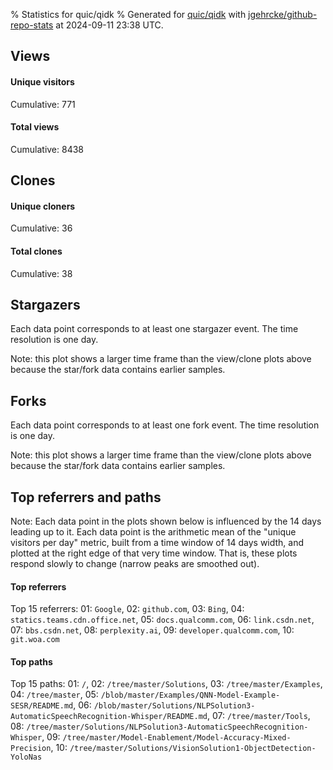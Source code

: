 % Statistics for quic/qidk
% Generated for [quic/qidk](https://github.com/quic/qidk) with [jgehrcke/github-repo-stats](https://github.com/jgehrcke/github-repo-stats) at 2024-09-11 23:38 UTC.


## Views

#### Unique visitors
<div id="chart_views_unique" class="full-width-chart"></div>

Cumulative: 771

#### Total views
<div id="chart_views_total" class="full-width-chart"></div>

Cumulative: 8438

<div class="pagebreak-for-print"> </div>

## Clones

#### Unique cloners
<div id="chart_clones_unique" class="full-width-chart"></div>

Cumulative: 36

#### Total clones
<div id="chart_clones_total" class="full-width-chart"></div>

Cumulative: 38



<div class="pagebreak-for-print"> </div>



## Stargazers

Each data point corresponds to at least one stargazer event.
The time resolution is one day.

<div id="chart_stargazers" class="full-width-chart"></div>


Note: this plot shows a larger time frame than the view/clone plots above because the star/fork data contains earlier samples.



## Forks

Each data point corresponds to at least one fork event.
The time resolution is one day.

<div id="chart_forks" class="full-width-chart"></div>


Note: this plot shows a larger time frame than the view/clone plots above because the star/fork data contains earlier samples.



<div class="pagebreak-for-print"> </div>



## Top referrers and paths


Note: Each data point in the plots shown below is influenced by the 14 days
leading up to it. Each data point is the arithmetic mean of the "unique
visitors per day" metric, built from a time window of 14 days width, and
plotted at the right edge of that very time window. That is, these plots
respond slowly to change (narrow peaks are smoothed out).




#### Top referrers


<div id="chart_referrers_top_n_alltime" class="full-width-chart"></div>

Top 15 referrers: 01: `Google`, 02: `github.com`, 03: `Bing`, 04: `statics.teams.cdn.office.net`, 05: `docs.qualcomm.com`, 06: `link.csdn.net`, 07: `bbs.csdn.net`, 08: `perplexity.ai`, 09: `developer.qualcomm.com`, 10: `git.woa.com`





#### Top paths


<div id="chart_paths_top_n_alltime" class="full-width-chart"></div>

Top 15 paths: 01: `/`, 02: `/tree/master/Solutions`, 03: `/tree/master/Examples`, 04: `/tree/master`, 05: `/blob/master/Examples/QNN-Model-Example-SESR/README.md`, 06: `/blob/master/Solutions/NLPSolution3-AutomaticSpeechRecognition-Whisper/README.md`, 07: `/tree/master/Tools`, 08: `/tree/master/Solutions/NLPSolution3-AutomaticSpeechRecognition-Whisper`, 09: `/tree/master/Model-Enablement/Model-Accuracy-Mixed-Precision`, 10: `/tree/master/Solutions/VisionSolution1-ObjectDetection-YoloNas`


<script type="text/javascript">
    vegaEmbed('#chart_views_unique', {"$schema": "https://vega.github.io/schema/vega-lite/v4.17.0.json", "config": {"arc": {"fill": "#1b1e23"}, "area": {"fill": "#1b1e23"}, "axisBottom": {"domainColor": "#a9b4c4", "gridColor": "#a9b4c4", "labelColor": "#1b1e23", "labelFont": "relative-mono-11-pitch-pro, Menlo, monospace", "tickColor": "#a9b4c4", "titleColor": "#1b1e23", "titleFont": "relative-mono-11-pitch-pro, Menlo, monospace"}, "axisLeft": {"domainColor": "#a9b4c4", "gridColor": "#a9b4c4", "labelColor": "#1b1e23", "labelFont": "relative-mono-11-pitch-pro, Menlo, monospace", "tickColor": "#a9b4c4", "titleColor": "#1b1e23", "titleFont": "relative-mono-11-pitch-pro, Menlo, monospace"}, "axisX": {"grid": false}, "axisY": {"grid": false, "labelBound": true}, "background": "#FFFFFF", "group": {"fill": "#FFFFFF"}, "header": {"fontWeight": 400, "labelFont": "relative-mono-11-pitch-pro, Menlo, monospace", "titleFont": "relative-mono-11-pitch-pro, Menlo, monospace"}, "legend": {"labelFont": "relative-mono-11-pitch-pro, Menlo, monospace", "symbolSize": 200, "symbolType": "circle", "titleFont": "relative-mono-11-pitch-pro, Menlo, monospace"}, "line": {"color": "#1b1e23", "stroke": "#1b1e23"}, "path": {"stroke": "#1b1e23"}, "point": {"color": "#1b1e23", "cursor": "pointer", "filled": true, "size": 20}, "range": {"category": ["#85a2f7", "#ea9755", "#7eb36a", "#f07071", "#bc85d9", "#e587b6", "#a9b4c4", "#d4c05e", "#64b9c4"]}, "style": {"bar": {"fill": "#1b1e23"}, "text": {"font": "relative-mono-11-pitch-pro, Menlo, monospace", "fontWeight": 400}}, "symbol": {"shape": "circle"}, "title": {"anchor": "start", "font": "relative-mono-11-pitch-pro, Menlo, monospace", "fontWeight": 400}, "trail": {"color": "#1b1e23", "stroke": "#1b1e23"}, "view": {"stroke": null}}, "data": {"name": "data-535fe57f46e7dd59186ab1c5101a853b"}, "datasets": {"data-535fe57f46e7dd59186ab1c5101a853b": [{"time": "2024-08-28T00:00:00+00:00", "views_total": 399, "views_unique": 41}, {"time": "2024-08-29T00:00:00+00:00", "views_total": 489, "views_unique": 63}, {"time": "2024-08-30T00:00:00+00:00", "views_total": 554, "views_unique": 60}, {"time": "2024-08-31T00:00:00+00:00", "views_total": 68, "views_unique": 15}, {"time": "2024-09-01T00:00:00+00:00", "views_total": 54, "views_unique": 8}, {"time": "2024-09-02T00:00:00+00:00", "views_total": 681, "views_unique": 60}, {"time": "2024-09-03T00:00:00+00:00", "views_total": 1062, "views_unique": 79}, {"time": "2024-09-04T00:00:00+00:00", "views_total": 513, "views_unique": 70}, {"time": "2024-09-05T00:00:00+00:00", "views_total": 732, "views_unique": 74}, {"time": "2024-09-06T00:00:00+00:00", "views_total": 772, "views_unique": 60}, {"time": "2024-09-07T00:00:00+00:00", "views_total": 56, "views_unique": 8}, {"time": "2024-09-08T00:00:00+00:00", "views_total": 246, "views_unique": 13}, {"time": "2024-09-09T00:00:00+00:00", "views_total": 495, "views_unique": 70}, {"time": "2024-09-10T00:00:00+00:00", "views_total": 1466, "views_unique": 74}, {"time": "2024-09-11T00:00:00+00:00", "views_total": 851, "views_unique": 76}]}, "encoding": {"tooltip": [{"field": "views_unique", "format": ".1f", "title": "views (u)", "type": "quantitative"}, {"field": "time", "format": "%B %e, %Y", "title": "date", "type": "temporal"}], "x": {"axis": {"labelAngle": 25}, "field": "time", "scale": {"domain": ["2024-08-28", "2024-09-11"]}, "timeUnit": "yearmonthdate", "title": "date", "type": "temporal"}, "y": {"axis": {}, "field": "views_unique", "scale": {"domain": [0, 86.9], "type": "linear", "zero": true}, "title": "unique views per day", "type": "quantitative"}}, "height": 200, "mark": {"point": true, "type": "line"}, "padding": 10, "width": "container"}, {"actions": false, "renderer": "svg"}).catch(console.error);
vegaEmbed('#chart_views_total', {"$schema": "https://vega.github.io/schema/vega-lite/v4.17.0.json", "config": {"arc": {"fill": "#1b1e23"}, "area": {"fill": "#1b1e23"}, "axisBottom": {"domainColor": "#a9b4c4", "gridColor": "#a9b4c4", "labelColor": "#1b1e23", "labelFont": "relative-mono-11-pitch-pro, Menlo, monospace", "tickColor": "#a9b4c4", "titleColor": "#1b1e23", "titleFont": "relative-mono-11-pitch-pro, Menlo, monospace"}, "axisLeft": {"domainColor": "#a9b4c4", "gridColor": "#a9b4c4", "labelColor": "#1b1e23", "labelFont": "relative-mono-11-pitch-pro, Menlo, monospace", "tickColor": "#a9b4c4", "titleColor": "#1b1e23", "titleFont": "relative-mono-11-pitch-pro, Menlo, monospace"}, "axisX": {"grid": false}, "axisY": {"grid": false, "labelBound": true}, "background": "#FFFFFF", "group": {"fill": "#FFFFFF"}, "header": {"fontWeight": 400, "labelFont": "relative-mono-11-pitch-pro, Menlo, monospace", "titleFont": "relative-mono-11-pitch-pro, Menlo, monospace"}, "legend": {"labelFont": "relative-mono-11-pitch-pro, Menlo, monospace", "symbolSize": 200, "symbolType": "circle", "titleFont": "relative-mono-11-pitch-pro, Menlo, monospace"}, "line": {"color": "#1b1e23", "stroke": "#1b1e23"}, "path": {"stroke": "#1b1e23"}, "point": {"color": "#1b1e23", "cursor": "pointer", "filled": true, "size": 20}, "range": {"category": ["#85a2f7", "#ea9755", "#7eb36a", "#f07071", "#bc85d9", "#e587b6", "#a9b4c4", "#d4c05e", "#64b9c4"]}, "style": {"bar": {"fill": "#1b1e23"}, "text": {"font": "relative-mono-11-pitch-pro, Menlo, monospace", "fontWeight": 400}}, "symbol": {"shape": "circle"}, "title": {"anchor": "start", "font": "relative-mono-11-pitch-pro, Menlo, monospace", "fontWeight": 400}, "trail": {"color": "#1b1e23", "stroke": "#1b1e23"}, "view": {"stroke": null}}, "data": {"name": "data-535fe57f46e7dd59186ab1c5101a853b"}, "datasets": {"data-535fe57f46e7dd59186ab1c5101a853b": [{"time": "2024-08-28T00:00:00+00:00", "views_total": 399, "views_unique": 41}, {"time": "2024-08-29T00:00:00+00:00", "views_total": 489, "views_unique": 63}, {"time": "2024-08-30T00:00:00+00:00", "views_total": 554, "views_unique": 60}, {"time": "2024-08-31T00:00:00+00:00", "views_total": 68, "views_unique": 15}, {"time": "2024-09-01T00:00:00+00:00", "views_total": 54, "views_unique": 8}, {"time": "2024-09-02T00:00:00+00:00", "views_total": 681, "views_unique": 60}, {"time": "2024-09-03T00:00:00+00:00", "views_total": 1062, "views_unique": 79}, {"time": "2024-09-04T00:00:00+00:00", "views_total": 513, "views_unique": 70}, {"time": "2024-09-05T00:00:00+00:00", "views_total": 732, "views_unique": 74}, {"time": "2024-09-06T00:00:00+00:00", "views_total": 772, "views_unique": 60}, {"time": "2024-09-07T00:00:00+00:00", "views_total": 56, "views_unique": 8}, {"time": "2024-09-08T00:00:00+00:00", "views_total": 246, "views_unique": 13}, {"time": "2024-09-09T00:00:00+00:00", "views_total": 495, "views_unique": 70}, {"time": "2024-09-10T00:00:00+00:00", "views_total": 1466, "views_unique": 74}, {"time": "2024-09-11T00:00:00+00:00", "views_total": 851, "views_unique": 76}]}, "encoding": {"tooltip": [{"field": "views_total", "format": ".1f", "title": "views (t)", "type": "quantitative"}, {"field": "time", "format": "%B %e, %Y", "title": "date", "type": "temporal"}], "x": {"axis": {"labelAngle": 25}, "field": "time", "scale": {"domain": ["2024-08-28", "2024-09-11"]}, "timeUnit": "yearmonthdate", "title": "date", "type": "temporal"}, "y": {"axis": {"values": [1, 10, 50, 100, 500, 1000, 5000, 10000]}, "field": "views_total", "scale": {"domain": [0, 1612.6000000000001], "type": "symlog", "zero": true}, "title": "total views per day", "type": "quantitative"}}, "height": 200, "mark": {"point": true, "type": "line"}, "padding": 10, "width": "container"}, {"actions": false, "renderer": "svg"}).catch(console.error);
vegaEmbed('#chart_clones_unique', {"$schema": "https://vega.github.io/schema/vega-lite/v4.17.0.json", "config": {"arc": {"fill": "#1b1e23"}, "area": {"fill": "#1b1e23"}, "axisBottom": {"domainColor": "#a9b4c4", "gridColor": "#a9b4c4", "labelColor": "#1b1e23", "labelFont": "relative-mono-11-pitch-pro, Menlo, monospace", "tickColor": "#a9b4c4", "titleColor": "#1b1e23", "titleFont": "relative-mono-11-pitch-pro, Menlo, monospace"}, "axisLeft": {"domainColor": "#a9b4c4", "gridColor": "#a9b4c4", "labelColor": "#1b1e23", "labelFont": "relative-mono-11-pitch-pro, Menlo, monospace", "tickColor": "#a9b4c4", "titleColor": "#1b1e23", "titleFont": "relative-mono-11-pitch-pro, Menlo, monospace"}, "axisX": {"grid": false}, "axisY": {"grid": false, "labelBound": true}, "background": "#FFFFFF", "group": {"fill": "#FFFFFF"}, "header": {"fontWeight": 400, "labelFont": "relative-mono-11-pitch-pro, Menlo, monospace", "titleFont": "relative-mono-11-pitch-pro, Menlo, monospace"}, "legend": {"labelFont": "relative-mono-11-pitch-pro, Menlo, monospace", "symbolSize": 200, "symbolType": "circle", "titleFont": "relative-mono-11-pitch-pro, Menlo, monospace"}, "line": {"color": "#1b1e23", "stroke": "#1b1e23"}, "path": {"stroke": "#1b1e23"}, "point": {"color": "#1b1e23", "cursor": "pointer", "filled": true, "size": 20}, "range": {"category": ["#85a2f7", "#ea9755", "#7eb36a", "#f07071", "#bc85d9", "#e587b6", "#a9b4c4", "#d4c05e", "#64b9c4"]}, "style": {"bar": {"fill": "#1b1e23"}, "text": {"font": "relative-mono-11-pitch-pro, Menlo, monospace", "fontWeight": 400}}, "symbol": {"shape": "circle"}, "title": {"anchor": "start", "font": "relative-mono-11-pitch-pro, Menlo, monospace", "fontWeight": 400}, "trail": {"color": "#1b1e23", "stroke": "#1b1e23"}, "view": {"stroke": null}}, "data": {"name": "data-d62cb5ac89ba646203b5a288f1c19fae"}, "datasets": {"data-d62cb5ac89ba646203b5a288f1c19fae": [{"clones_total": 1, "clones_unique": 1, "time": "2024-08-28T00:00:00+00:00"}, {"clones_total": 8, "clones_unique": 7, "time": "2024-08-29T00:00:00+00:00"}, {"clones_total": 6, "clones_unique": 6, "time": "2024-08-30T00:00:00+00:00"}, {"clones_total": 0, "clones_unique": 0, "time": "2024-08-31T00:00:00+00:00"}, {"clones_total": 1, "clones_unique": 1, "time": "2024-09-01T00:00:00+00:00"}, {"clones_total": 2, "clones_unique": 2, "time": "2024-09-02T00:00:00+00:00"}, {"clones_total": 2, "clones_unique": 2, "time": "2024-09-03T00:00:00+00:00"}, {"clones_total": 1, "clones_unique": 1, "time": "2024-09-04T00:00:00+00:00"}, {"clones_total": 5, "clones_unique": 5, "time": "2024-09-05T00:00:00+00:00"}, {"clones_total": 2, "clones_unique": 2, "time": "2024-09-06T00:00:00+00:00"}, {"clones_total": 1, "clones_unique": 1, "time": "2024-09-07T00:00:00+00:00"}, {"clones_total": 0, "clones_unique": 0, "time": "2024-09-08T00:00:00+00:00"}, {"clones_total": 5, "clones_unique": 4, "time": "2024-09-09T00:00:00+00:00"}, {"clones_total": 1, "clones_unique": 1, "time": "2024-09-10T00:00:00+00:00"}, {"clones_total": 3, "clones_unique": 3, "time": "2024-09-11T00:00:00+00:00"}]}, "encoding": {"tooltip": [{"field": "clones_unique", "format": ".1f", "title": "clones (u)", "type": "quantitative"}, {"field": "time", "format": "%B %e, %Y", "title": "date", "type": "temporal"}], "x": {"axis": {"labelAngle": 25}, "field": "time", "scale": {"domain": ["2024-08-28", "2024-09-11"]}, "timeUnit": "yearmonthdate", "title": "date", "type": "temporal"}, "y": {"axis": {}, "field": "clones_unique", "scale": {"domain": [0, 7.700000000000001], "type": "linear", "zero": true}, "title": "unique clones per day", "type": "quantitative"}}, "height": 200, "mark": {"point": true, "type": "line"}, "padding": 10, "width": "container"}, {"actions": false, "renderer": "svg"}).catch(console.error);
vegaEmbed('#chart_clones_total', {"$schema": "https://vega.github.io/schema/vega-lite/v4.17.0.json", "config": {"arc": {"fill": "#1b1e23"}, "area": {"fill": "#1b1e23"}, "axisBottom": {"domainColor": "#a9b4c4", "gridColor": "#a9b4c4", "labelColor": "#1b1e23", "labelFont": "relative-mono-11-pitch-pro, Menlo, monospace", "tickColor": "#a9b4c4", "titleColor": "#1b1e23", "titleFont": "relative-mono-11-pitch-pro, Menlo, monospace"}, "axisLeft": {"domainColor": "#a9b4c4", "gridColor": "#a9b4c4", "labelColor": "#1b1e23", "labelFont": "relative-mono-11-pitch-pro, Menlo, monospace", "tickColor": "#a9b4c4", "titleColor": "#1b1e23", "titleFont": "relative-mono-11-pitch-pro, Menlo, monospace"}, "axisX": {"grid": false}, "axisY": {"grid": false, "labelBound": true}, "background": "#FFFFFF", "group": {"fill": "#FFFFFF"}, "header": {"fontWeight": 400, "labelFont": "relative-mono-11-pitch-pro, Menlo, monospace", "titleFont": "relative-mono-11-pitch-pro, Menlo, monospace"}, "legend": {"labelFont": "relative-mono-11-pitch-pro, Menlo, monospace", "symbolSize": 200, "symbolType": "circle", "titleFont": "relative-mono-11-pitch-pro, Menlo, monospace"}, "line": {"color": "#1b1e23", "stroke": "#1b1e23"}, "path": {"stroke": "#1b1e23"}, "point": {"color": "#1b1e23", "cursor": "pointer", "filled": true, "size": 20}, "range": {"category": ["#85a2f7", "#ea9755", "#7eb36a", "#f07071", "#bc85d9", "#e587b6", "#a9b4c4", "#d4c05e", "#64b9c4"]}, "style": {"bar": {"fill": "#1b1e23"}, "text": {"font": "relative-mono-11-pitch-pro, Menlo, monospace", "fontWeight": 400}}, "symbol": {"shape": "circle"}, "title": {"anchor": "start", "font": "relative-mono-11-pitch-pro, Menlo, monospace", "fontWeight": 400}, "trail": {"color": "#1b1e23", "stroke": "#1b1e23"}, "view": {"stroke": null}}, "data": {"name": "data-d62cb5ac89ba646203b5a288f1c19fae"}, "datasets": {"data-d62cb5ac89ba646203b5a288f1c19fae": [{"clones_total": 1, "clones_unique": 1, "time": "2024-08-28T00:00:00+00:00"}, {"clones_total": 8, "clones_unique": 7, "time": "2024-08-29T00:00:00+00:00"}, {"clones_total": 6, "clones_unique": 6, "time": "2024-08-30T00:00:00+00:00"}, {"clones_total": 0, "clones_unique": 0, "time": "2024-08-31T00:00:00+00:00"}, {"clones_total": 1, "clones_unique": 1, "time": "2024-09-01T00:00:00+00:00"}, {"clones_total": 2, "clones_unique": 2, "time": "2024-09-02T00:00:00+00:00"}, {"clones_total": 2, "clones_unique": 2, "time": "2024-09-03T00:00:00+00:00"}, {"clones_total": 1, "clones_unique": 1, "time": "2024-09-04T00:00:00+00:00"}, {"clones_total": 5, "clones_unique": 5, "time": "2024-09-05T00:00:00+00:00"}, {"clones_total": 2, "clones_unique": 2, "time": "2024-09-06T00:00:00+00:00"}, {"clones_total": 1, "clones_unique": 1, "time": "2024-09-07T00:00:00+00:00"}, {"clones_total": 0, "clones_unique": 0, "time": "2024-09-08T00:00:00+00:00"}, {"clones_total": 5, "clones_unique": 4, "time": "2024-09-09T00:00:00+00:00"}, {"clones_total": 1, "clones_unique": 1, "time": "2024-09-10T00:00:00+00:00"}, {"clones_total": 3, "clones_unique": 3, "time": "2024-09-11T00:00:00+00:00"}]}, "encoding": {"tooltip": [{"field": "clones_total", "format": ".1f", "title": "clones (t)", "type": "quantitative"}, {"field": "time", "format": "%B %e, %Y", "title": "date", "type": "temporal"}], "x": {"axis": {"labelAngle": 25}, "field": "time", "scale": {"domain": ["2024-08-28", "2024-09-11"]}, "timeUnit": "yearmonthdate", "title": "date", "type": "temporal"}, "y": {"axis": {}, "field": "clones_total", "scale": {"domain": [0, 8.8], "type": "linear", "zero": true}, "title": "total clones per day", "type": "quantitative"}}, "height": 200, "mark": {"point": true, "type": "line"}, "padding": 10, "width": "container"}, {"actions": false, "renderer": "svg"}).catch(console.error);
vegaEmbed('#chart_stargazers', {"$schema": "https://vega.github.io/schema/vega-lite/v4.17.0.json", "config": {"arc": {"fill": "#1b1e23"}, "area": {"fill": "#1b1e23"}, "axisBottom": {"domainColor": "#a9b4c4", "gridColor": "#a9b4c4", "labelColor": "#1b1e23", "labelFont": "relative-mono-11-pitch-pro, Menlo, monospace", "tickColor": "#a9b4c4", "titleColor": "#1b1e23", "titleFont": "relative-mono-11-pitch-pro, Menlo, monospace"}, "axisLeft": {"domainColor": "#a9b4c4", "gridColor": "#a9b4c4", "labelColor": "#1b1e23", "labelFont": "relative-mono-11-pitch-pro, Menlo, monospace", "tickColor": "#a9b4c4", "titleColor": "#1b1e23", "titleFont": "relative-mono-11-pitch-pro, Menlo, monospace"}, "axisX": {"grid": false}, "axisY": {"grid": false}, "background": "#FFFFFF", "group": {"fill": "#FFFFFF"}, "header": {"fontWeight": 400, "labelFont": "relative-mono-11-pitch-pro, Menlo, monospace", "titleFont": "relative-mono-11-pitch-pro, Menlo, monospace"}, "legend": {"labelFont": "relative-mono-11-pitch-pro, Menlo, monospace", "symbolSize": 200, "symbolType": "circle", "titleFont": "relative-mono-11-pitch-pro, Menlo, monospace"}, "line": {"color": "#1b1e23", "stroke": "#1b1e23"}, "path": {"stroke": "#1b1e23"}, "point": {"color": "#1b1e23", "cursor": "pointer", "filled": true, "size": 50}, "range": {"category": ["#85a2f7", "#ea9755", "#7eb36a", "#f07071", "#bc85d9", "#e587b6", "#a9b4c4", "#d4c05e", "#64b9c4"]}, "style": {"bar": {"fill": "#1b1e23"}, "text": {"font": "relative-mono-11-pitch-pro, Menlo, monospace", "fontWeight": 400}}, "symbol": {"shape": "circle"}, "title": {"anchor": "start", "font": "relative-mono-11-pitch-pro, Menlo, monospace", "fontWeight": 400}, "trail": {"color": "#1b1e23", "stroke": "#1b1e23"}, "view": {"stroke": null}}, "data": {"name": "data-17018a6b0836b302adfaec4da4336283"}, "datasets": {"data-17018a6b0836b302adfaec4da4336283": [{"stars_cumulative": 1.0, "time": "2023-01-02T00:00:00+00:00"}, {"stars_cumulative": 2.0, "time": "2023-01-14T04:00:00+00:00"}, {"stars_cumulative": 3.0, "time": "2023-01-26T08:00:00+00:00"}, {"stars_cumulative": 6.0, "time": "2023-04-15T10:00:00+00:00"}, {"stars_cumulative": 8.0, "time": "2023-05-21T22:00:00+00:00"}, {"stars_cumulative": 9.0, "time": "2023-05-28T00:00:00+00:00"}, {"stars_cumulative": 10.0, "time": "2023-06-03T02:00:00+00:00"}, {"stars_cumulative": 11.0, "time": "2023-06-27T10:00:00+00:00"}, {"stars_cumulative": 14.0, "time": "2023-07-03T12:00:00+00:00"}, {"stars_cumulative": 16.0, "time": "2023-07-09T14:00:00+00:00"}, {"stars_cumulative": 17.0, "time": "2023-07-15T16:00:00+00:00"}, {"stars_cumulative": 18.0, "time": "2023-07-21T18:00:00+00:00"}, {"stars_cumulative": 19.0, "time": "2023-07-27T20:00:00+00:00"}, {"stars_cumulative": 20.0, "time": "2023-08-02T22:00:00+00:00"}, {"stars_cumulative": 21.0, "time": "2023-08-09T00:00:00+00:00"}, {"stars_cumulative": 22.0, "time": "2023-08-21T04:00:00+00:00"}, {"stars_cumulative": 23.0, "time": "2023-09-02T08:00:00+00:00"}, {"stars_cumulative": 26.0, "time": "2023-09-08T10:00:00+00:00"}, {"stars_cumulative": 27.0, "time": "2023-09-20T14:00:00+00:00"}, {"stars_cumulative": 28.0, "time": "2023-09-26T16:00:00+00:00"}, {"stars_cumulative": 29.0, "time": "2023-10-08T20:00:00+00:00"}, {"stars_cumulative": 32.0, "time": "2023-10-21T00:00:00+00:00"}, {"stars_cumulative": 34.0, "time": "2023-11-02T04:00:00+00:00"}, {"stars_cumulative": 36.0, "time": "2023-11-20T10:00:00+00:00"}, {"stars_cumulative": 38.0, "time": "2023-11-26T12:00:00+00:00"}, {"stars_cumulative": 39.0, "time": "2023-12-08T16:00:00+00:00"}, {"stars_cumulative": 40.0, "time": "2023-12-14T18:00:00+00:00"}, {"stars_cumulative": 43.0, "time": "2023-12-20T20:00:00+00:00"}, {"stars_cumulative": 44.0, "time": "2024-01-14T04:00:00+00:00"}, {"stars_cumulative": 45.0, "time": "2024-01-20T06:00:00+00:00"}, {"stars_cumulative": 46.0, "time": "2024-01-26T08:00:00+00:00"}, {"stars_cumulative": 48.0, "time": "2024-02-13T14:00:00+00:00"}, {"stars_cumulative": 49.0, "time": "2024-02-19T16:00:00+00:00"}, {"stars_cumulative": 50.0, "time": "2024-02-25T18:00:00+00:00"}, {"stars_cumulative": 51.0, "time": "2024-03-02T20:00:00+00:00"}, {"stars_cumulative": 52.0, "time": "2024-03-08T22:00:00+00:00"}, {"stars_cumulative": 54.0, "time": "2024-03-15T00:00:00+00:00"}, {"stars_cumulative": 56.0, "time": "2024-03-27T04:00:00+00:00"}, {"stars_cumulative": 57.0, "time": "2024-04-02T06:00:00+00:00"}, {"stars_cumulative": 59.0, "time": "2024-04-14T10:00:00+00:00"}, {"stars_cumulative": 62.0, "time": "2024-04-26T14:00:00+00:00"}, {"stars_cumulative": 63.0, "time": "2024-05-02T16:00:00+00:00"}, {"stars_cumulative": 66.0, "time": "2024-05-14T20:00:00+00:00"}, {"stars_cumulative": 69.0, "time": "2024-06-08T04:00:00+00:00"}, {"stars_cumulative": 70.0, "time": "2024-06-14T06:00:00+00:00"}, {"stars_cumulative": 71.0, "time": "2024-07-02T12:00:00+00:00"}, {"stars_cumulative": 73.0, "time": "2024-07-08T14:00:00+00:00"}, {"stars_cumulative": 75.0, "time": "2024-07-14T16:00:00+00:00"}, {"stars_cumulative": 76.0, "time": "2024-07-26T20:00:00+00:00"}, {"stars_cumulative": 77.0, "time": "2024-08-01T22:00:00+00:00"}, {"stars_cumulative": 80.0, "time": "2024-08-08T00:00:00+00:00"}, {"stars_cumulative": 81.0, "time": "2024-08-14T02:00:00+00:00"}, {"stars_cumulative": 86.0, "time": "2024-08-20T04:00:00+00:00"}, {"stars_cumulative": 92.0, "time": "2024-09-01T08:00:00+00:00"}]}, "encoding": {"tooltip": [{"field": "stars_cumulative", "format": "d", "title": "stars", "type": "quantitative"}, {"field": "time", "format": "%B %e, %Y", "title": "date", "type": "temporal"}], "x": {"axis": {"labelAngle": 25}, "field": "time", "scale": {"domain": ["2023-01-02", "2024-09-11"]}, "timeUnit": "yearmonthdate", "title": "date", "type": "temporal"}, "y": {"field": "stars_cumulative", "scale": {"domain": [0, 101.2], "zero": true}, "title": "stargazer count (cumulative)", "type": "quantitative"}}, "height": 300, "mark": {"point": true, "type": "line"}, "padding": 10, "width": "container"}, {"actions": false, "renderer": "svg"}).catch(console.error);
vegaEmbed('#chart_forks', {"$schema": "https://vega.github.io/schema/vega-lite/v4.17.0.json", "config": {"arc": {"fill": "#1b1e23"}, "area": {"fill": "#1b1e23"}, "axisBottom": {"domainColor": "#a9b4c4", "gridColor": "#a9b4c4", "labelColor": "#1b1e23", "labelFont": "relative-mono-11-pitch-pro, Menlo, monospace", "tickColor": "#a9b4c4", "titleColor": "#1b1e23", "titleFont": "relative-mono-11-pitch-pro, Menlo, monospace"}, "axisLeft": {"domainColor": "#a9b4c4", "gridColor": "#a9b4c4", "labelColor": "#1b1e23", "labelFont": "relative-mono-11-pitch-pro, Menlo, monospace", "tickColor": "#a9b4c4", "titleColor": "#1b1e23", "titleFont": "relative-mono-11-pitch-pro, Menlo, monospace"}, "axisX": {"grid": false}, "axisY": {"grid": false}, "background": "#FFFFFF", "group": {"fill": "#FFFFFF"}, "header": {"fontWeight": 400, "labelFont": "relative-mono-11-pitch-pro, Menlo, monospace", "titleFont": "relative-mono-11-pitch-pro, Menlo, monospace"}, "legend": {"labelFont": "relative-mono-11-pitch-pro, Menlo, monospace", "symbolSize": 200, "symbolType": "circle", "titleFont": "relative-mono-11-pitch-pro, Menlo, monospace"}, "line": {"color": "#1b1e23", "stroke": "#1b1e23"}, "path": {"stroke": "#1b1e23"}, "point": {"color": "#1b1e23", "cursor": "pointer", "filled": true, "size": 50}, "range": {"category": ["#85a2f7", "#ea9755", "#7eb36a", "#f07071", "#bc85d9", "#e587b6", "#a9b4c4", "#d4c05e", "#64b9c4"]}, "style": {"bar": {"fill": "#1b1e23"}, "text": {"font": "relative-mono-11-pitch-pro, Menlo, monospace", "fontWeight": 400}}, "symbol": {"shape": "circle"}, "title": {"anchor": "start", "font": "relative-mono-11-pitch-pro, Menlo, monospace", "fontWeight": 400}, "trail": {"color": "#1b1e23", "stroke": "#1b1e23"}, "view": {"stroke": null}}, "data": {"name": "data-0772e714f1b8b55665114fbc27efe0ed"}, "datasets": {"data-0772e714f1b8b55665114fbc27efe0ed": [{"forks_cumulative": 1, "time": "2023-04-07T00:28:38+00:00"}, {"forks_cumulative": 2, "time": "2023-04-18T10:30:32+00:00"}, {"forks_cumulative": 3, "time": "2023-05-08T11:31:10+00:00"}, {"forks_cumulative": 4, "time": "2023-08-07T13:55:45+00:00"}, {"forks_cumulative": 5, "time": "2023-09-07T18:20:14+00:00"}, {"forks_cumulative": 6, "time": "2023-11-24T10:52:38+00:00"}, {"forks_cumulative": 7, "time": "2023-12-18T16:28:12+00:00"}, {"forks_cumulative": 8, "time": "2023-12-28T17:17:07+00:00"}, {"forks_cumulative": 9, "time": "2024-01-04T05:25:22+00:00"}, {"forks_cumulative": 10, "time": "2024-03-21T21:33:04+00:00"}, {"forks_cumulative": 11, "time": "2024-03-22T18:15:06+00:00"}, {"forks_cumulative": 12, "time": "2024-03-26T15:12:34+00:00"}, {"forks_cumulative": 13, "time": "2024-04-03T08:22:02+00:00"}, {"forks_cumulative": 14, "time": "2024-05-27T16:53:28+00:00"}, {"forks_cumulative": 15, "time": "2024-07-11T03:48:40+00:00"}, {"forks_cumulative": 16, "time": "2024-07-19T14:45:24+00:00"}, {"forks_cumulative": 17, "time": "2024-08-26T05:26:59+00:00"}, {"forks_cumulative": 18, "time": "2024-08-27T15:18:38+00:00"}]}, "encoding": {"tooltip": [{"field": "forks_cumulative", "format": "d", "title": "forks", "type": "quantitative"}, {"field": "time", "format": "%B %e, %Y", "title": "date", "type": "temporal"}], "x": {"axis": {"labelAngle": 25}, "field": "time", "scale": {"domain": ["2023-01-02", "2024-09-11"]}, "timeUnit": "yearmonthdate", "title": "date", "type": "temporal"}, "y": {"field": "forks_cumulative", "scale": {"domain": [0, 19.8], "zero": true}, "title": "fork count (cumulative)", "type": "quantitative"}}, "height": 300, "mark": {"point": true, "type": "line"}, "padding": 10, "width": "container"}, {"actions": false, "renderer": "svg"}).catch(console.error);
vegaEmbed('#chart_referrers_top_n_alltime', {"$schema": "https://vega.github.io/schema/vega-lite/v4.17.0.json", "config": {"arc": {"fill": "#1b1e23"}, "area": {"fill": "#1b1e23"}, "axisBottom": {"domainColor": "#a9b4c4", "gridColor": "#a9b4c4", "labelColor": "#1b1e23", "labelFont": "relative-mono-11-pitch-pro, Menlo, monospace", "tickColor": "#a9b4c4", "titleColor": "#1b1e23", "titleFont": "relative-mono-11-pitch-pro, Menlo, monospace"}, "axisLeft": {"domainColor": "#a9b4c4", "gridColor": "#a9b4c4", "labelColor": "#1b1e23", "labelFont": "relative-mono-11-pitch-pro, Menlo, monospace", "tickColor": "#a9b4c4", "titleColor": "#1b1e23", "titleFont": "relative-mono-11-pitch-pro, Menlo, monospace"}, "axisX": {"grid": false}, "axisY": {"grid": false}, "background": "#FFFFFF", "group": {"fill": "#FFFFFF"}, "header": {"fontWeight": 400, "labelFont": "relative-mono-11-pitch-pro, Menlo, monospace", "titleFont": "relative-mono-11-pitch-pro, Menlo, monospace"}, "legend": {"labelFont": "relative-mono-11-pitch-pro, Menlo, monospace", "symbolSize": 200, "symbolType": "circle", "titleFont": "relative-mono-11-pitch-pro, Menlo, monospace"}, "line": {"color": "#1b1e23", "stroke": "#1b1e23"}, "path": {"stroke": "#1b1e23"}, "point": {"color": "#1b1e23", "cursor": "pointer", "filled": true, "size": 30}, "range": {"category": ["#85a2f7", "#ea9755", "#7eb36a", "#f07071", "#bc85d9", "#e587b6", "#a9b4c4", "#d4c05e", "#64b9c4"]}, "style": {"bar": {"fill": "#1b1e23"}, "text": {"font": "relative-mono-11-pitch-pro, Menlo, monospace", "fontWeight": 400}}, "symbol": {"shape": "circle"}, "title": {"anchor": "start", "font": "relative-mono-11-pitch-pro, Menlo, monospace", "fontWeight": 400}, "trail": {"color": "#1b1e23", "stroke": "#1b1e23"}, "view": {"stroke": null}}, "data": {"name": "data-785c93d0f9bb84da239296d88e723d30"}, "datasets": {"data-785c93d0f9bb84da239296d88e723d30": [{"referrer": "Google", "time": "2024-09-11T00:00:00+00:00", "views_unique": 219, "views_unique_norm": 15.642857142857142}, {"referrer": "github.com", "time": "2024-09-11T00:00:00+00:00", "views_unique": 23, "views_unique_norm": 1.6428571428571428}, {"referrer": "Bing", "time": "2024-09-11T00:00:00+00:00", "views_unique": 15, "views_unique_norm": 1.0714285714285714}, {"referrer": "statics.teams.cdn.office.net", "time": "2024-09-11T00:00:00+00:00", "views_unique": 11, "views_unique_norm": 0.7857142857142857}, {"referrer": "docs.qualcomm.com", "time": "2024-09-11T00:00:00+00:00", "views_unique": 5, "views_unique_norm": 0.35714285714285715}, {"referrer": "link.csdn.net", "time": "2024-09-11T00:00:00+00:00", "views_unique": 2, "views_unique_norm": 0.14285714285714285}, {"referrer": "bbs.csdn.net", "time": "2024-09-11T00:00:00+00:00", "views_unique": 2, "views_unique_norm": 0.14285714285714285}]}, "encoding": {"color": {"field": "referrer", "legend": {"direction": "vertical", "orient": "top", "title": "Legend:"}, "sort": {"field": "order"}, "type": "nominal"}, "tooltip": [{"field": "referrer", "type": "nominal"}, {"field": "views_unique_norm", "format": ".2f", "title": "views (14d mean)", "type": "quantitative"}, {"field": "time", "format": "%B %e, %Y", "title": "date", "type": "temporal"}], "x": {"axis": {"labelAngle": 25}, "field": "time", "scale": {"domain": ["2024-08-28", "2024-09-11"]}, "timeUnit": "yearmonthdate", "title": "date", "type": "temporal"}, "y": {"field": "views_unique_norm", "scale": {"domain": [0, 17.20714285714286], "type": "symlog", "zero": true}, "title": "unique visitors per day (mean from last 14 days)", "type": "quantitative"}}, "height": 300, "mark": {"point": true, "type": "line"}, "padding": 10, "width": "container"}, {"actions": false, "renderer": "svg"}).catch(console.error);
vegaEmbed('#chart_paths_top_n_alltime', {"$schema": "https://vega.github.io/schema/vega-lite/v4.17.0.json", "config": {"arc": {"fill": "#1b1e23"}, "area": {"fill": "#1b1e23"}, "axisBottom": {"domainColor": "#a9b4c4", "gridColor": "#a9b4c4", "labelColor": "#1b1e23", "labelFont": "relative-mono-11-pitch-pro, Menlo, monospace", "tickColor": "#a9b4c4", "titleColor": "#1b1e23", "titleFont": "relative-mono-11-pitch-pro, Menlo, monospace"}, "axisLeft": {"domainColor": "#a9b4c4", "gridColor": "#a9b4c4", "labelColor": "#1b1e23", "labelFont": "relative-mono-11-pitch-pro, Menlo, monospace", "tickColor": "#a9b4c4", "titleColor": "#1b1e23", "titleFont": "relative-mono-11-pitch-pro, Menlo, monospace"}, "axisX": {"grid": false}, "axisY": {"grid": false}, "background": "#FFFFFF", "group": {"fill": "#FFFFFF"}, "header": {"fontWeight": 400, "labelFont": "relative-mono-11-pitch-pro, Menlo, monospace", "titleFont": "relative-mono-11-pitch-pro, Menlo, monospace"}, "legend": {"labelFont": "relative-mono-11-pitch-pro, Menlo, monospace", "symbolSize": 200, "symbolType": "circle", "titleFont": "relative-mono-11-pitch-pro, Menlo, monospace"}, "line": {"color": "#1b1e23", "stroke": "#1b1e23"}, "path": {"stroke": "#1b1e23"}, "point": {"color": "#1b1e23", "cursor": "pointer", "filled": true, "size": 30}, "range": {"category": ["#85a2f7", "#ea9755", "#7eb36a", "#f07071", "#bc85d9", "#e587b6", "#a9b4c4", "#d4c05e", "#64b9c4"]}, "style": {"bar": {"fill": "#1b1e23"}, "text": {"font": "relative-mono-11-pitch-pro, Menlo, monospace", "fontWeight": 400}}, "symbol": {"shape": "circle"}, "title": {"anchor": "start", "font": "relative-mono-11-pitch-pro, Menlo, monospace", "fontWeight": 400}, "trail": {"color": "#1b1e23", "stroke": "#1b1e23"}, "view": {"stroke": null}}, "data": {"name": "data-c4773305cc87730a5cb48972e6cc6e6c"}, "datasets": {"data-c4773305cc87730a5cb48972e6cc6e6c": [{"path": "/", "time": "2024-09-11T00:00:00+00:00", "views_unique": 185, "views_unique_norm": 13.214285714285714}, {"path": "/tree/master/Solutions", "time": "2024-09-11T00:00:00+00:00", "views_unique": 75, "views_unique_norm": 5.357142857142857}, {"path": "/tree/master/Examples", "time": "2024-09-11T00:00:00+00:00", "views_unique": 66, "views_unique_norm": 4.714285714285714}, {"path": "/tree/master", "time": "2024-09-11T00:00:00+00:00", "views_unique": 60, "views_unique_norm": 4.285714285714286}, {"path": "/blob/master/Examples/QNN-Model-Example-SESR/README.md", "time": "2024-09-11T00:00:00+00:00", "views_unique": 55, "views_unique_norm": 3.9285714285714284}, {"path": "/blob/master/Solutions/NLPSolution3-AutomaticSpeechRecognition-Whisper/README.md", "time": "2024-09-11T00:00:00+00:00", "views_unique": 44, "views_unique_norm": 3.142857142857143}, {"path": "/tree/master/Tools", "time": "2024-09-11T00:00:00+00:00", "views_unique": 41, "views_unique_norm": 2.9285714285714284}]}, "encoding": {"color": {"field": "path", "legend": {"direction": "vertical", "orient": "top", "title": "Legend:"}, "sort": {"field": "order"}, "type": "nominal"}, "tooltip": [{"field": "path", "type": "nominal"}, {"field": "views_unique_norm", "format": ".2f", "title": "views (14d mean)", "type": "quantitative"}, {"field": "time", "format": "%B %e, %Y", "title": "date", "type": "temporal"}], "x": {"axis": {"labelAngle": 25}, "field": "time", "scale": {"domain": ["2024-08-28", "2024-09-11"]}, "timeUnit": "yearmonthdate", "title": "date", "type": "temporal"}, "y": {"field": "views_unique_norm", "scale": {"domain": [0, 14.535714285714286], "type": "symlog", "zero": true}, "title": "unique visitors per day (mean from last 14 days)", "type": "quantitative"}}, "height": 300, "mark": {"point": true, "type": "line"}, "padding": 10, "width": "container"}, {"actions": false, "renderer": "svg"}).catch(console.error);
    </script>